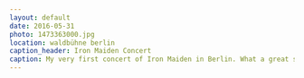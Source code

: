 ```yaml
---
layout: default
date: 2016-05-31
photo: 1473363000.jpg
location: waldbühne berlin
caption_header: Iron Maiden Concert
caption: My very first concert of Iron Maiden in Berlin. What a great show! The band is still rocking hard !
---
```

